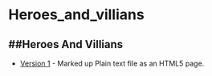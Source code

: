 # Heroes_and_villians

##Heroes And Villians
------------
+ [Version 1](https://DanielLeonard.github.io/Heroes_and_villians/sherlock.html) - Marked up Plain text file as an HTML5 page.

